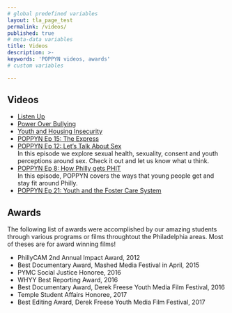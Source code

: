 ```yaml
---
# global predefined variables
layout: tla_page_test
permalink: /videos/
published: true
# meta-data variables
title: Videos
description: >-
keywords: 'POPPYN videos, awards'
# custom variables

---
```

## Videos

- [Listen Up](https://www.youtube.com/watch?v=mR1lpnaqWKM&feature=youtu.be)
- [Power Over Bullying](https://youtu.be/bM-orb7CDcM)
- [Youth and Housing Insecurity](https://youtu.be/Cp-9wj1wgSg)
- [POPPYN Ep 15: The Express](https://youtu.be/qJo7yNF2SYg)
- [POPPYN Ep 12: Let’s Talk About Sex](https://www.youtube.com/watch?v=qHE35-CUWns)<br/>
In this episode we explore sexual health, sexuality, consent and youth perceptions around sex. Check it out and let us know what u think.
- [POPPYN Ep 8: How Philly gets PHIT](https://youtu.be/EY6cuTXauWM)<br/>
In this episode, POPPYN covers the ways that young people get and stay fit around Philly.
- [POPPYN Ep 21: Youth and the Foster Care System](https://www.youtube.com/watch?v=vlhcwYQDylI)

## Awards
The following list of awards were accomplished by our amazing students through various programs or films throughtout the Philadelphia areas. Most of theses are for award winning films! 

- PhillyCAM 2nd Annual Impact Award, 2012 
- Best Documentary Award, Mashed Media Festival in April, 2015
- PYMC Social Justice Honoree, 2016 
- WHYY Best Reporting Award, 2016
- Best Documentary Award, Derek Freese Youth Media Film Festival, 2016
- Temple Student Affairs Honoree, 2017
- Best Editing Award, Derek Freese Youth Media Film Festival, 2017
